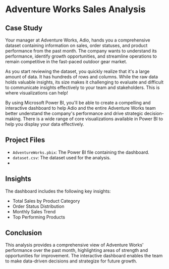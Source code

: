 # Adventure Works Sales Analysis

## Case Study

Your manager at Adventure Works, Adio, hands you a comprehensive dataset containing information on sales, order statuses, and product performance from the past month. The company wants to understand its performance, identify growth opportunities, and streamline operations to remain competitive in the fast-paced outdoor gear market.

As you start reviewing the dataset, you quickly realize that it's a large amount of data. It has hundreds of rows and columns. While the raw data holds valuable insights, its size makes it challenging to evaluate and difficult to communicate insights effectively to your team and stakeholders. This is where visualizations can help!

By using Microsoft Power BI, you'll be able to create a compelling and interactive dashboard to help Adio and the entire Adventure Works team better understand the company's performance and drive strategic decision-making. There is a wide range of core visualizations available in Power BI to help you display your data effectively.

## Project Files

- `AdventureWorks.pbix`: The Power BI file containing the dashboard.
- `dataset.csv`: The dataset used for the analysis.
- 
## Insights

The dashboard includes the following key insights:
- Total Sales by Product Category
- Order Status Distribution
- Monthly Sales Trend
- Top Performing Products

## Conclusion

This analysis provides a comprehensive view of Adventure Works' performance over the past month, highlighting areas of strength and opportunities for improvement. The interactive dashboard enables the team to make data-driven decisions and strategize for future growth.

